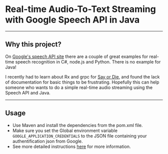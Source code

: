 # Real-time Audio-To-Text Streaming with Google Speech API in Java

---
## Why this project?
On [Google's speech API site](https://cloud.google.com/speech/docs/streaming-recognize) there are a couple of great examples for real-time speech recognition in C#, node.js and Python. There is no example for Java!

I recently had to learn about Rx and grpc for [Say or Die](https://github.com/payallal/sayordie), and found the lack of documentation for basic things to be frustrating. Hopefully this can help someone who wants to do a simple real-time audio streaming using the Speech API and Java.

---
## Usage
* Use Maven and install the dependencies from the pom.xml file.
* Make sure you set the Global environment variable `GOOGLE_APPLICATION_CREDENTIALS` to the JSON file containing your authentification json from Google.
* See more detailed instructions [here](https://github.com/payallal/sayordie) for more information.


